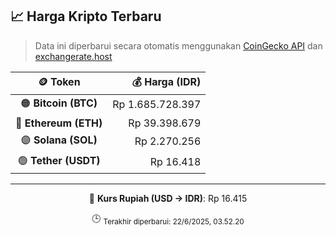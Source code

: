 

<!-- HARGA_KRIPTO -->
## 📈 Harga Kripto Terbaru

> Data ini diperbarui secara otomatis menggunakan [CoinGecko API](https://www.coingecko.com/) dan [exchangerate.host](https://exchangerate.host/)

<div align="center">

| 🪙 Token | 💰 Harga (IDR) |
|:------:|---------------:|
| 🟠 **Bitcoin (BTC)**   | Rp 1.685.728.397 |
| 🔵 **Ethereum (ETH)**  | Rp 39.398.679 |
| 🟣 **Solana (SOL)**    | Rp 2.270.256 |
| 🟢 **Tether (USDT)**   | Rp 16.418 |

---

💱 **Kurs Rupiah (USD → IDR)**: Rp 16.415

🕒 <sub>Terakhir diperbarui: 22/6/2025, 03.52.20</sub>

</div>
<!-- /HARGA_KRIPTO -->